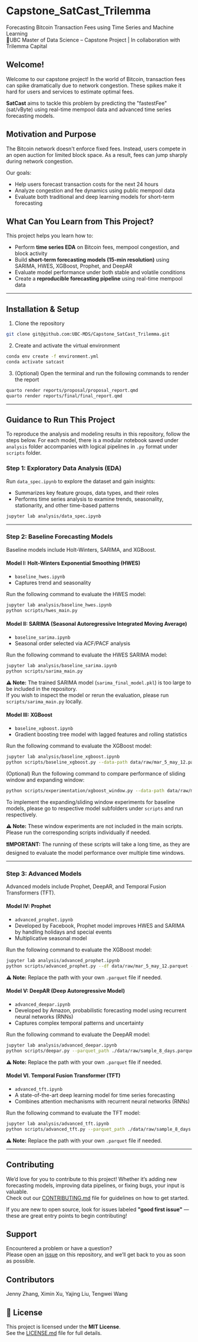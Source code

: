 # Capstone_SatCast_Trilemma

Forecasting Bitcoin Transaction Fees using Time Series and Machine Learning  
📍UBC Master of Data Science – Capstone Project | In collaboration with Trilemma Capital

## Welcome!

Welcome to our capstone project! In the world of Bitcoin, transaction fees can spike dramatically due to network congestion. These spikes make it hard for users and services to estimate optimal fees.

**SatCast** aims to tackle this problem by predicting the "fastestFee" (sat/vByte) using real-time mempool data and advanced time series forecasting models.

## Motivation and Purpose

The Bitcoin network doesn't enforce fixed fees. Instead, users compete in an open auction for limited block space. As a result, fees can jump sharply during network congestion.

Our goals:

- Help users forecast transaction costs for the next 24 hours  
- Analyze congestion and fee dynamics using public mempool data  
- Evaluate both traditional and deep learning models for short-term forecasting  

## What Can You Learn from This Project?

This project helps you learn how to:

- Perform **time series EDA** on Bitcoin fees, mempool congestion, and block activity  
- Build **short-term forecasting models (15-min resolution)** using SARIMA, HWES, XGBoost, Prophet, and DeepAR  
- Evaluate model performance under both stable and volatile conditions  
- Create a **reproducible forecasting pipeline** using real-time mempool data

---
## Installation & Setup

1. Clone the repository

``` bash
git clone git@github.com:UBC-MDS/Capstone_SatCast_Trilemma.git
```

2. Create and activate the virtual environment

``` bash
conda env create -f environment.yml
conda activate satcast
```

3. (Optional) Open the terminal and run the following commands to render the report

``` bash
quarto render reports/proposal/proposal_report.qmd
quarto render reports/final/final_report.qmd
```

---
## Guidance to Run This Project

To reproduce the analysis and modeling results in this repository, follow the steps below. For each model, there is a modular notebook saved under `analysis` folder accompanies with logical pipelines in `.py` format under `scripts` folder.

### Step 1: Exploratory Data Analysis (EDA)

Run `data_spec.ipynb` to explore the dataset and gain insights:
   - Summarizes key feature groups, data types, and their roles  
   - Performs time series analysis to examine trends, seasonality, stationarity, and other time-based patterns

   ````bash
   jupyter lab analysis/data_spec.ipynb   
   ````

---
### Step 2: Baseline Forecasting Models

Baseline models include Holt-Winters, SARIMA, and XGBoost.


#### Model I: Holt-Winters Exponential Smoothing (HWES) 
   - `baseline_hwes.ipynb`
   - Captures trend and seasonality

Run the following command to evaluate the HWES model:

   ```bash
   jupyter lab analysis/baseline_hwes.ipynb
   python scripts/hwes_main.py
   ```


#### Model II: SARIMA (Seasonal Autoregressive Integrated Moving Average)
   - `baseline_sarima.ipynb`  
   - Seasonal order selected via ACF/PACF analysis

Run the following command to evaluate the HWES SARIMA model:

   ```bash
   jupyter lab analysis/baseline_sarima.ipynb
   python scripts/sarima_main.py
   ```
   **⚠️ Note:** The trained SARIMA model (`sarima_final_model.pkl`) is too large to be included in the repository.  
   If you wish to inspect the model or rerun the evaluation, please run `scripts/sarima_main.py` locally.


#### Model III: XGBoost
   - `baseline_xgboost.ipynb`  
   - Gradient boosting tree model with lagged features and rolling statistics

Run the following command to evaluate the XGBoost model:

   ```bash
   jupyter lab analysis/baseline_xgboost.ipynb
   python scripts/baseline_xgboost.py --data-path data/raw/mar_5_may_12.parquet --result results/models
   ```
(Optional) Run the following command to compare performance of sliding window and expanding window:

   ```bash
   python scripts/experimentation/xgboost_window.py --data-path data/raw/mar_5_may_12.parquet --result results/tables/xgboost
   ```


To implement the expanding/sliding window experiments for baseline models, please go to respective model subfolders under `scripts` and run respectively. 

**⚠️ Note:** These window experiments are not included in the main scripts. Please run the corresponding scripts individually if needed.

**❗IMPORTANT:** The running of these scripts will take a long time, as they are designed to evaluate the model performance over multiple time windows.


---
### Step 3: Advanced Models

Advanced models include Prophet, DeepAR, and Temporal Fusion Transformers (TFT).


#### Model IV: Prophet
   - `advanced_prophet.ipynb`  
   - Developed by Facebook, Prophet model improves HWES and SARIMA by handling holidays and special events
   - Multiplicative seasonal model

Run the following command to evaluate the XGBoost model:

   ```bash
   jupyter lab analysis/advanced_prophet.ipynb
   python scripts/advanced_prophet.py --df data/raw/mar_5_may_12.parquet --result results/models
   ```
**⚠️ Note:** Replace the path with your own `.parquet` file if needed.

#### Model V: DeepAR (Deep Autoregressive Model)
   - `advanced_deepar.ipynb`  
   - Developed by Amazon, probabilistic forecasting model using recurrent neural networks (RNNs)
   - Captures complex temporal patterns and uncertainty

Run the following command to evaluate the DeepAR model:

```bash
jupyter lab analysis/advanced_deepar.ipynb
python scripts/deepar.py --parquet_path ./data/raw/sample_8_days.parquet
```
**⚠️ Note:** Replace the path with your own `.parquet` file if needed.


#### Model VI. Temporal Fusion Transformer (TFT)
   - `advanced_tft.ipynb`
   - A state-of-the-art deep learning model for time series forecasting
   - Combines attention mechanisms with recurrent neural networks (RNNs)

Run the following command to evaluate the TFT model:

```bash
jupyter lab analysis/advanced_tft.ipynb
python scripts/advanced_tft.py --parquet_path ./data/raw/sample_8_days.parquet
```
**⚠️ Note:** Replace the path with your own `.parquet` file if needed.

---
## Contributing

We’d love for you to contribute to this project! Whether it’s adding new forecasting models, improving data pipelines, or fixing bugs, your input is valuable.  
Check out our [CONTRIBUTING.md](CONTRIBUTING.md) file for guidelines on how to get started.

If you are new to open source, look for issues labeled **"good first issue"** — these are great entry points to begin contributing!

## Support

Encountered a problem or have a question?  
Please open an [issue](https://github.com/UBC-MDS/Capstone_SatCast_Trilemma/issues) on this repository, and we’ll get back to you as soon as possible.

## Contributors

Jenny Zhang, Ximin Xu, Yajing Liu, Tengwei Wang

## 📜 License

This project is licensed under the **MIT License**.  
See the [LICENSE.md](LICENSE.md) file for full details.
